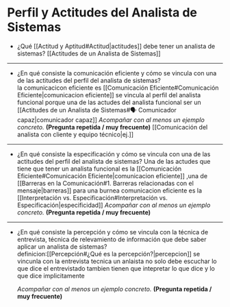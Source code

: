# Perfil y Actitudes del Analista de Sistemas

- ¿Qué [[Actitud y Aptitud#Actitud|actitudes]] debe tener un analista de sistemas? [[Actitudes de un Analista de Sistemas]]

---

- ¿En qué consiste la comunicación eficiente y cómo se vincula con una de las actitudes del perfil del analista de sistemas?  
la comunicacicon eficiente es [[Comunicación Eficiente#Comunicación Eficiente|comunicacion eficiente]] se vincula al perfil del analista funcional  porque una de las actudes del analista funcional ser un [[Actitudes de un Analista de Sistemas#🗣️ Comunicador capaz|comunicador capaz]]
  *Acompañar con al menos un ejemplo concreto.* **(Pregunta repetida / muy frecuente)** [[Comunicación del analista con cliente y equipo técnico|ej.]]

---

- ¿En qué consiste la especificación y cómo se vincula con una de las actitudes del perfil del analista de sistemas? 
Una de las actudes que tiene que tener un analista funcional es la [[Comunicación Eficiente#Comunicación Eficiente|comunicacion eficiente]] ,una de [[Barreras en la Comunicación#1. Barreras relacionadas con el mensaje|barreras]] para una burnea comunicacion eficiente es la [[Interpretación vs. Especificación#Interpretación vs. Especificación|especificidad]] 
*Acompañar con al menos un ejemplo concreto.* **(Pregunta repetida / muy frecuente)**

---

  
- ¿En qué consiste la percepción y cómo se vincula con la técnica de entrevista, técnica de relevamiento de información que debe saber aplicar un analista de sistemas?  
definicion:[[Percepción#¿Qué es la percepción?|percepcion]]
se vincunla con la entrevista tecnica un anlaista no solo debe escuchar lo que dice el entrevistado tambien tienen que intepretar lo que dice y lo que dice implicitamente 

  *Acompañar con al menos un ejemplo concreto.* **(Pregunta repetida / muy frecuente)**
